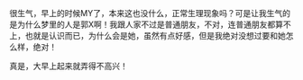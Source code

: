 <div id="sina_keyword_ad_area2" class="articalContent  ">
			<p>
很生气，早上的时候MY了，本来这也没什么，正常生理现象吗？可是让我生气的是为什么梦里的人是郭X啊！我跟人家不过是普通朋友，不对，连普通朋友都算不上，也就是认识而已，为什么会是她，虽然有点好感，但是我绝对没想过要和她怎么样，绝对！</P>
<p>真是，大早上起来就弄得不高兴！</P>							
		</div>